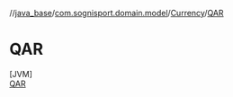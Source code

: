//[java_base](../../../../index.md)/[com.sognisport.domain.model](../../index.md)/[Currency](../index.md)/[QAR](index.md)

# QAR

[JVM]\
[QAR](index.md)

